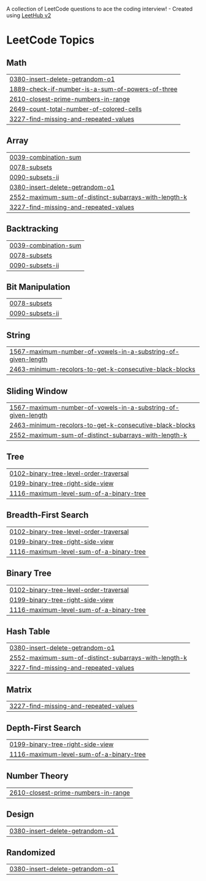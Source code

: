 A collection of LeetCode questions to ace the coding interview! - Created using [LeetHub v2](https://github.com/arunbhardwaj/LeetHub-2.0)
<!---LeetCode Topics Start-->
# LeetCode Topics
## Math
|  |
| ------- |
| [0380-insert-delete-getrandom-o1](https://github.com/Adwait3108/Leetcode-Submissions/tree/master/0380-insert-delete-getrandom-o1) |
| [1889-check-if-number-is-a-sum-of-powers-of-three](https://github.com/Adwait3108/Leetcode-Submissions/tree/master/1889-check-if-number-is-a-sum-of-powers-of-three) |
| [2610-closest-prime-numbers-in-range](https://github.com/Adwait3108/Leetcode-Submissions/tree/master/2610-closest-prime-numbers-in-range) |
| [2649-count-total-number-of-colored-cells](https://github.com/Adwait3108/Leetcode-Submissions/tree/master/2649-count-total-number-of-colored-cells) |
| [3227-find-missing-and-repeated-values](https://github.com/Adwait3108/Leetcode-Submissions/tree/master/3227-find-missing-and-repeated-values) |
## Array
|  |
| ------- |
| [0039-combination-sum](https://github.com/Adwait3108/Leetcode-Submissions/tree/master/0039-combination-sum) |
| [0078-subsets](https://github.com/Adwait3108/Leetcode-Submissions/tree/master/0078-subsets) |
| [0090-subsets-ii](https://github.com/Adwait3108/Leetcode-Submissions/tree/master/0090-subsets-ii) |
| [0380-insert-delete-getrandom-o1](https://github.com/Adwait3108/Leetcode-Submissions/tree/master/0380-insert-delete-getrandom-o1) |
| [2552-maximum-sum-of-distinct-subarrays-with-length-k](https://github.com/Adwait3108/Leetcode-Submissions/tree/master/2552-maximum-sum-of-distinct-subarrays-with-length-k) |
| [3227-find-missing-and-repeated-values](https://github.com/Adwait3108/Leetcode-Submissions/tree/master/3227-find-missing-and-repeated-values) |
## Backtracking
|  |
| ------- |
| [0039-combination-sum](https://github.com/Adwait3108/Leetcode-Submissions/tree/master/0039-combination-sum) |
| [0078-subsets](https://github.com/Adwait3108/Leetcode-Submissions/tree/master/0078-subsets) |
| [0090-subsets-ii](https://github.com/Adwait3108/Leetcode-Submissions/tree/master/0090-subsets-ii) |
## Bit Manipulation
|  |
| ------- |
| [0078-subsets](https://github.com/Adwait3108/Leetcode-Submissions/tree/master/0078-subsets) |
| [0090-subsets-ii](https://github.com/Adwait3108/Leetcode-Submissions/tree/master/0090-subsets-ii) |
## String
|  |
| ------- |
| [1567-maximum-number-of-vowels-in-a-substring-of-given-length](https://github.com/Adwait3108/Leetcode-Submissions/tree/master/1567-maximum-number-of-vowels-in-a-substring-of-given-length) |
| [2463-minimum-recolors-to-get-k-consecutive-black-blocks](https://github.com/Adwait3108/Leetcode-Submissions/tree/master/2463-minimum-recolors-to-get-k-consecutive-black-blocks) |
## Sliding Window
|  |
| ------- |
| [1567-maximum-number-of-vowels-in-a-substring-of-given-length](https://github.com/Adwait3108/Leetcode-Submissions/tree/master/1567-maximum-number-of-vowels-in-a-substring-of-given-length) |
| [2463-minimum-recolors-to-get-k-consecutive-black-blocks](https://github.com/Adwait3108/Leetcode-Submissions/tree/master/2463-minimum-recolors-to-get-k-consecutive-black-blocks) |
| [2552-maximum-sum-of-distinct-subarrays-with-length-k](https://github.com/Adwait3108/Leetcode-Submissions/tree/master/2552-maximum-sum-of-distinct-subarrays-with-length-k) |
## Tree
|  |
| ------- |
| [0102-binary-tree-level-order-traversal](https://github.com/Adwait3108/Leetcode-Submissions/tree/master/0102-binary-tree-level-order-traversal) |
| [0199-binary-tree-right-side-view](https://github.com/Adwait3108/Leetcode-Submissions/tree/master/0199-binary-tree-right-side-view) |
| [1116-maximum-level-sum-of-a-binary-tree](https://github.com/Adwait3108/Leetcode-Submissions/tree/master/1116-maximum-level-sum-of-a-binary-tree) |
## Breadth-First Search
|  |
| ------- |
| [0102-binary-tree-level-order-traversal](https://github.com/Adwait3108/Leetcode-Submissions/tree/master/0102-binary-tree-level-order-traversal) |
| [0199-binary-tree-right-side-view](https://github.com/Adwait3108/Leetcode-Submissions/tree/master/0199-binary-tree-right-side-view) |
| [1116-maximum-level-sum-of-a-binary-tree](https://github.com/Adwait3108/Leetcode-Submissions/tree/master/1116-maximum-level-sum-of-a-binary-tree) |
## Binary Tree
|  |
| ------- |
| [0102-binary-tree-level-order-traversal](https://github.com/Adwait3108/Leetcode-Submissions/tree/master/0102-binary-tree-level-order-traversal) |
| [0199-binary-tree-right-side-view](https://github.com/Adwait3108/Leetcode-Submissions/tree/master/0199-binary-tree-right-side-view) |
| [1116-maximum-level-sum-of-a-binary-tree](https://github.com/Adwait3108/Leetcode-Submissions/tree/master/1116-maximum-level-sum-of-a-binary-tree) |
## Hash Table
|  |
| ------- |
| [0380-insert-delete-getrandom-o1](https://github.com/Adwait3108/Leetcode-Submissions/tree/master/0380-insert-delete-getrandom-o1) |
| [2552-maximum-sum-of-distinct-subarrays-with-length-k](https://github.com/Adwait3108/Leetcode-Submissions/tree/master/2552-maximum-sum-of-distinct-subarrays-with-length-k) |
| [3227-find-missing-and-repeated-values](https://github.com/Adwait3108/Leetcode-Submissions/tree/master/3227-find-missing-and-repeated-values) |
## Matrix
|  |
| ------- |
| [3227-find-missing-and-repeated-values](https://github.com/Adwait3108/Leetcode-Submissions/tree/master/3227-find-missing-and-repeated-values) |
## Depth-First Search
|  |
| ------- |
| [0199-binary-tree-right-side-view](https://github.com/Adwait3108/Leetcode-Submissions/tree/master/0199-binary-tree-right-side-view) |
| [1116-maximum-level-sum-of-a-binary-tree](https://github.com/Adwait3108/Leetcode-Submissions/tree/master/1116-maximum-level-sum-of-a-binary-tree) |
## Number Theory
|  |
| ------- |
| [2610-closest-prime-numbers-in-range](https://github.com/Adwait3108/Leetcode-Submissions/tree/master/2610-closest-prime-numbers-in-range) |
## Design
|  |
| ------- |
| [0380-insert-delete-getrandom-o1](https://github.com/Adwait3108/Leetcode-Submissions/tree/master/0380-insert-delete-getrandom-o1) |
## Randomized
|  |
| ------- |
| [0380-insert-delete-getrandom-o1](https://github.com/Adwait3108/Leetcode-Submissions/tree/master/0380-insert-delete-getrandom-o1) |
<!---LeetCode Topics End-->